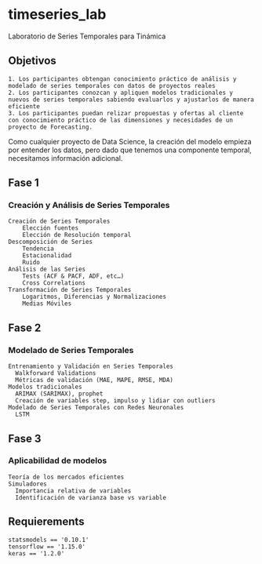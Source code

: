 # timeseries_lab
Laboratorio de Series Temporales para Tinámica

## Objetivos
    1. Los participantes obtengan conocimiento práctico de análisis y modelado de series temporales con datos de proyectos reales
    2. Los participantes conozcan y apliquen modelos tradicionales y nuevos de series temporales sabiendo evaluarlos y ajustarlos de manera eficiente
    3. Los participantes puedan relizar propuestas y ofertas al cliente con conocimiento práctico de las dimensiones y necesidades de un proyecto de Forecasting. 


Como cualquier proyecto de Data Science, la creación del modelo empieza por entender los datos, pero dado que tenemos una componente temporal, necesitamos información adicional.
## Fase 1
### Creación y Análisis de Series Temporales
    Creación de Series Temporales
        Elección fuentes
        Elección de Resolución temporal
    Descomposición de Series
        Tendencia
        Estacionalidad
        Ruido
    Análisis de las Series
        Tests (ACF & PACF, ADF, etc…)
        Cross Correlations
    Transformación de Series Temporales
        Logaritmos, Diferencias y Normalizaciones
        Medias Móviles

## Fase 2
### Modelado de Series Temporales
    Entrenamiento y Validación en Series Temporales
      Walkforward Validations
      Métricas de validación (MAE, MAPE, RMSE, MDA)
    Modelos tradicionales 
      ARIMAX (SARIMAX), prophet
      Creación de variables step, impulso y lidiar con outliers
    Modelado de Series Temporales con Redes Neuronales
      LSTM

## Fase 3
### Aplicabilidad de modelos
    Teoría de los mercados eficientes
    Simuladores
      Importancia relativa de variables
      Identificación de varianza base vs variable



## Requierements
    statsmodels == '0.10.1'
    tensorflow == '1.15.0'
    keras == '1.2.0'
